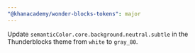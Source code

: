 ```yaml
---
"@khanacademy/wonder-blocks-tokens": major
---
```


Update `semanticColor.core.background.neutral.subtle` in the Thunderblocks theme from `white` to `gray_80`.
